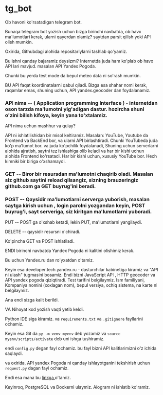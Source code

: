 # tg_bot
Ob havoni ko'rsatadigan telegram bot.


Bunaqa telegram bot yozish uchun bizga birinchi navbatda, ob havo ma'lumotlari kerak, ularni qayerdan olamiz? saytdan parsit qilish yoki API olish mumkin. 

Oxirida, Githubdagi alohida repositariylarni tashlab qo'yamiz.

Bu ishni qanday bajaramiz deysizmi? Internetda juda ham ko'plab ob havo API lari mavjud. masalan API Yandex Pogoda.

Chunki bu yerda test mode da bepul meteo data ni so'rash mumkin.

BU API faqat koordinatalarni qabul qiladi. Bizga esa shahar nomi kerak, raqamlar emas, shuning uchun, API yandex.geocoder dan foydalanamiz.

### API nima -- ( Application programming Interface ) - internetdan oson tarzda ma'lumotni yig'adigan dastur. hozircha shuni o'zini bilish kifoya, keyin yana to'xtalamiz.

API nima uchun mashhur va qulay?

API ni ishlatilishidan bir misol keltiramiz. Masalan: YouTube, Youtube da Frontend va BackEnd bor, va ularni API birlashtiradi. Chunki YouTubeda juda ko'p ma'lumot bor. va juda ko'pchilik foydalanadi, Shuning uchun serverlarni alohida ajratish, saytni tez ishlashiga olib keladi va har bir kishi uchun alohida Frontend ko'rsatadi. Har bir kishi uchun, xususiy YouTube bor. Hech kimniki bir biriga o'xshamaydi.

### GET -- Biror bir resursdan ma'lumotni chaqirib oladi. Masalan siz github saytini reload qilsangiz, sizning brauzeringiz github.com ga GET buyrug'ini beradi.

### POST -- Qaysidir ma'lumotlarni serverga yuborish, masalan saytga kirish uchun , login parolni yozgandan keyin, POST buyrug'i, sayt serveriga, siz kiritgan ma'lumotlarni yuboradi.

PUT -- POST ga o'xshab ketadi, lekin PUT, ma'lumotlarni yangilaydi.

DELETE -- qaysidir resursni o'chiradi.

Ko'pincha GET va POST ishlatiladi.


ENDI birinchi navbatda Yandex Pogoda ni kalitini olishimiz kerak. 

Bu uchun Yandex.ru dan ro'yxatdan o'tamiz.

Keyin esa developer.tech.yandex.ru - dasturchilar kabinetiga kiramiz va "API ni ulash" tugmasini bosamiz. Endi bizni JavaScript API , HTTP geocoder va API yandex pogoda qiziqtiradi. Test tarifini belgilaymiz. Ism familiyani, Kompaniya nomini (xoxlagan nom), bepul versiya, ochiq sistema, na karte ni belgilaymiz.

Ana endi sizga kalit berildi.

VA Nihoyat kod yozish vaqti yetib keldi.

Python IDE siga kiramiz. va ```requirements.txt``` va ```.gitignore``` fayllarini ochamiz.

Keyin esa Git da ```py -m venv myenv``` deb yozamiz  va ```source myenv/scripts/activate``` deb uni ishga tushiramiz.

endi ```config.py``` degan fayl ochamiz. bu fayl bizni API kalitlarimizni o'z ichida saqlaydi.

va oxirida, API yandex Pogoda ni qanday ishlayotganini tekshirish uchun ```request.py``` dagan fayl ochamiz.

Endi esa mana bu <a href="yandex.ru/dev/weather/doc/dg/concepts/forecast-info.html#forecast"> linkga </a> o'tamiz. 



Keyinroq, PostgreSQL va Dockerni ulaymiz. Aiogram ni ishlatib ko'ramiz.
